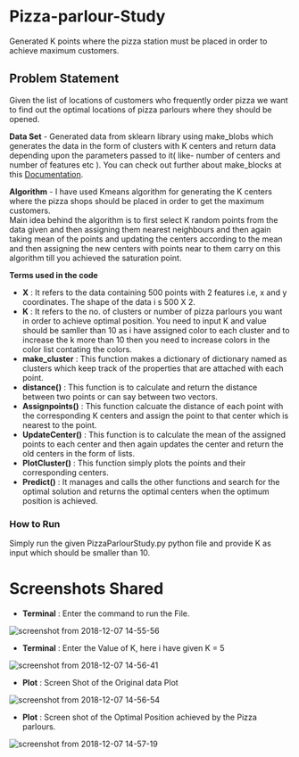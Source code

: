 # Pizza-parlour-Study
Generated K points where the pizza station must be placed in order to achieve maximum customers.

## Problem Statement 
Given the list of locations of customers who frequently order pizza we want to find out the optimal locations of pizza  parlours where they should be opened.

__Data Set__ - Generated data from sklearn library using make_blobs which generates the data in the form of clusters with K centers and return data depending upon the parameters passed to it( like- number of centers and number of features etc ). You can check out further about make_blocks at this <a href="https://scikit-learn.org/stable/modules/generated/sklearn.datasets.make_blobs.html">Documentation</a>.

__Algorithm__ - I have used Kmeans algorithm for generating the K centers where the pizza shops should be placed in order to get the maximum customers.<br>
Main idea behind the algorithm is to first select K random points from the data given and then assigning them nearest neighbours and then again taking mean of the points and updating the centers according to the mean and then assigning the new centers with points near to them carry on this algorithm till you achieved the saturation point.

__Terms used in the code__
- __X__ : It refers to the data containing 500 points with 2 features i.e, x and y coordinates. The shape of the data i
          s 500 X 2.
- __K__ : It refers to the no. of clusters or number of pizza parlours you want in order to achieve optimal position. You need           to input K and value should be samller than 10 as i have assigned color to each cluster and to increase the k more             than 10 then you need to increase colors in the color list contating the colors.
- __make_cluster__ : This function makes a dictionary of dictionary named as clusters which keep track of the properties that                         are attached with each point.
- __distance()__ : This function is to calculate and return the distance between two points or can say between two vectors.
- __Assignpoints()__ : This function calcuate the distance of each point with the corresponding K centers and assign the point                        to that center which is nearest to the point.
- __UpdateCenter()__ : This function is to calculate the mean of the assigned points to each center and then again updates the                        center and return the old centers in the form of lists.
- __PlotCluster()__ : This function simply plots the points and their corresponding centers.
- __Predict()__ : It manages and calls the other functions and search for the optimal solution and returns the optimal centers                   when the optimum position is achieved. 
### How to Run 
 Simply run the given PizzaParlourStudy.py python file and provide K as input which should be smaller than 10.
 
 # Screenshots Shared
 
- __Terminal__ : Enter the command to run the File.

![screenshot from 2018-12-07 14-55-56](https://user-images.githubusercontent.com/34310411/49639857-14425380-fa32-11e8-8152-343b140cb50d.png)

- __Terminal__ : Enter the Value of K, here i have given K = 5 

 ![screenshot from 2018-12-07 14-56-41](https://user-images.githubusercontent.com/34310411/49639901-27552380-fa32-11e8-95cb-a7d84fffda0e.png)

 - __Plot__ : Screen Shot of the Original data Plot
 
![screenshot from 2018-12-07 14-56-54](https://user-images.githubusercontent.com/34310411/49639919-3045f500-fa32-11e8-9930-27c4ba74dbd2.png)

- __Plot__ : Screen shot of the Optimal Position achieved by the Pizza parlours.

![screenshot from 2018-12-07 14-57-19](https://user-images.githubusercontent.com/34310411/49639932-389e3000-fa32-11e8-850f-f7e07da46068.png)
